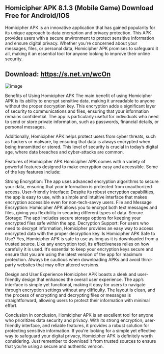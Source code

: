 ## Homicipher APK 8.1.3 (Mobile Game) Download Free for Android/IOS
Homicipher APK is an innovative application that has gained popularity for its unique approach to data encryption and privacy protection. This APK provides users with a secure environment to protect sensitive information and ensure digital privacy. Whether you're concerned about your messages, files, or personal data, Homicipher APK promises to safeguard it all, making it an essential tool for anyone looking to improve their online security.

## Download: https://s.net.vn/wcOn
![image](https://github.com/user-attachments/assets/117f4217-92f3-4abf-9a2a-c27a69a4eafb)

Benefits of Using Homicipher APK
The main benefit of using Homicipher APK is its ability to encrypt sensitive data, making it unreadable to anyone without the proper decryption key. This encryption adds a significant layer of security to communications and files, ensuring that your information remains confidential. The app is particularly useful for individuals who need to send or store private information, such as passwords, financial details, or personal messages.

Additionally, Homicipher APK helps protect users from cyber threats, such as hackers or malware, by ensuring that data is always encrypted when being transmitted or stored. This level of security is crucial in today’s digital age, where data breaches and cyber-attacks are common.

Features of Homicipher APK
Homicipher APK comes with a variety of powerful features designed to make encryption easy and accessible. Some of the key features include:

Strong Encryption: The app uses advanced encryption algorithms to secure your data, ensuring that your information is protected from unauthorized access.
User-friendly Interface: Despite its robust encryption capabilities, the app is easy to use, with a simple and intuitive interface that makes encryption accessible even for non-tech-savvy users.
File and Message Encryption: Homicipher APK allows you to encrypt both text messages and files, giving you flexibility in securing different types of data.
Secure Storage: The app includes secure storage options for keeping your encrypted files safe within the app.
Decryption Support: For users who need to decrypt information, Homicipher provides an easy way to access encrypted data with the proper decryption key.
Is Homicipher APK Safe to Use?
Yes, Homicipher APK is safe to use as long as it is downloaded from a trusted source. Like any encryption tool, its effectiveness relies on how carefully it is used. It’s essential to keep your encryption keys secure and ensure that you are using the latest version of the app for maximum protection. Always be cautious when downloading APKs and avoid third-party websites that may offer altered versions.

Design and User Experience
Homicipher APK boasts a sleek and user-friendly design that enhances the overall user experience. The app’s interface is simple yet functional, making it easy for users to navigate through encryption settings without any difficulty. The layout is clean, and the process of encrypting and decrypting files or messages is straightforward, allowing users to protect their information with minimal effort.

Conclusion
In conclusion, Homicipher APK is an excellent tool for anyone who prioritizes data security and privacy. With its strong encryption, user-friendly interface, and reliable features, it provides a robust solution for protecting sensitive information. If you're looking for a simple yet effective way to safeguard your digital privacy, Homicipher APK is definitely worth considering. Just remember to download it from trusted sources to ensure that you’re using a secure and authentic version.
